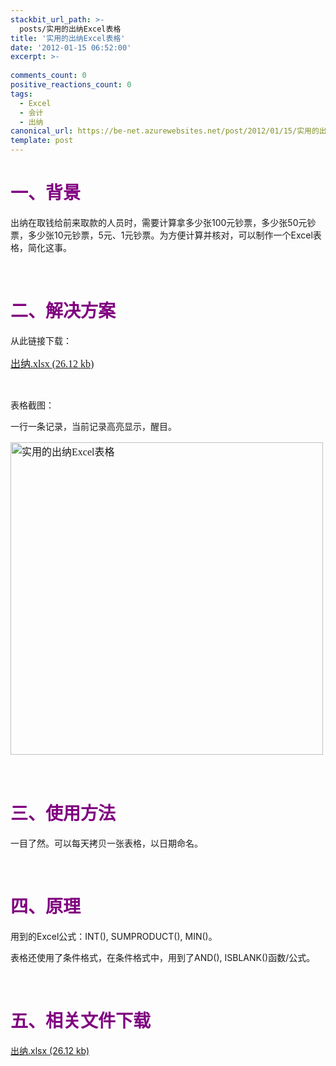 ```yaml
---
stackbit_url_path: >-
  posts/实用的出纳Excel表格
title: '实用的出纳Excel表格'
date: '2012-01-15 06:52:00'
excerpt: >-
  
comments_count: 0
positive_reactions_count: 0
tags: 
  - Excel
  - 会计
  - 出纳
canonical_url: https://be-net.azurewebsites.net/post/2012/01/15/实用的出纳Excel表格
template: post
---
```

<h1><span style="color: #800080;">一、背景</span></h1>
<p>出纳在取钱给前来取款的人员时，需要计算拿多少张100元钞票，多少张50元钞票，多少张10元钞票，5元、1元钞票。为方便计算并核对，可以制作一个Excel表格，简化这事。</p>
<p>&nbsp;</p>
<h1><strong><span style="color: #800080;">二、解决方案</span></strong></h1>
<p>从此链接下载：&nbsp;</p>
<p style="font-family: Simsun; font-size: medium; display: inline !important;"><a href="/blog/file.axd?file=2012%2f1%2f%e5%87%ba%e7%ba%b3.xlsx">出纳.xlsx (26.12 kb)</a></p>
<p>&nbsp;</p>
<p>表格截图：</p>
<p>一行一条记录，当前记录高亮显示，醒目。</p>
<p style="font-family: Simsun; font-size: medium;"><img style="border-style: initial; border-color: initial; border-width: 0px;" src="/blog/image.axd?picture=2012%2f1%2f%e5%ae%9e%e7%94%a8%e7%9a%84%e5%87%ba%e7%ba%b3Excel%e8%a1%a8%e6%a0%bc.JPG" alt="实用的出纳Excel表格" width="500" /></p>
<p>&nbsp;</p>
<h1><strong><span style="color: #800080;">三、使用方法</span></strong></h1>
<p>一目了然。可以每天拷贝一张表格，以日期命名。</p>
<p>&nbsp;</p>
<h1><span style="color: #800080;">四、原理</span></h1>
<p>用到的Excel公式：INT(), SUMPRODUCT(), MIN()。</p>
<p>表格还使用了条件格式，在条件格式中，用到了AND(), ISBLANK()函数/公式。</p>
<p>&nbsp;</p>
<h1 style="font-size: 2em; font-family: Simsun;"><span style="color: #800080;">五、相关文件下载</span></h1>
<p><a href="/blog/file.axd?file=2012%2f1%2f%e5%87%ba%e7%ba%b3.xlsx">出纳.xlsx (26.12 kb)</a></p>